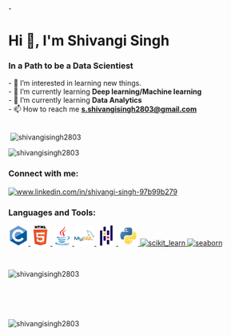 -<h1 align="left">Hi 👋, I'm Shivangi Singh</h1>
<h3 align="left">In a Path to be a Data Scientiest</h3>
- 👀 I’m interested in learning new things.<br>
- 🌱 I’m currently learning <b>Deep learning/Machine learning</b><br>
- 🌱 I’m currently learning <b>Data Analytics</b><br>
- 📫 How to reach me
  <b><a href="mailto:your-email@example.com">s.shivangisingh2803@gmail.com</a></b><br><br>


<p>&nbsp;<img align="center" src="https://github-readme-stats.vercel.app/api?username=shivangisingh2803&show_icons=true&locale=en" alt="shivangisingh2803" /></p><!---
Shivangisingh2803/Shivangisingh2803 is a ✨ special ✨ repository because its `README.md` (this file) appears on your GitHub profile.
You can click the Preview link to take a look at your changes.
--->

<p align="left"> <img src="https://komarev.com/ghpvc/?username=shivangisingh2803&label=Profile%20views&color=0e75b6&style=flat" alt="shivangisingh2803" /> </p>

<h3 align="left">Connect with me:</h3>
<p align="left">
<a href="https://linkedin.com/in/www.linkedin.com/in/shivangi-singh-97b99b279" target="blank"><img align="center" src="https://raw.githubusercontent.com/rahuldkjain/github-profile-readme-generator/master/src/images/icons/Social/linked-in-alt.svg" alt="www.linkedin.com/in/shivangi-singh-97b99b279" height="30" width="40" /></a>
</p>

<h3 align="left">Languages and Tools:</h3>
<p align="left"> <a href="https://www.cprogramming.com/" target="_blank" rel="noreferrer"> <img src="https://raw.githubusercontent.com/devicons/devicon/master/icons/c/c-original.svg" alt="c" width="40" height="40"/> </a> <a href="https://www.w3.org/html/" target="_blank" rel="noreferrer"> <img src="https://raw.githubusercontent.com/devicons/devicon/master/icons/html5/html5-original-wordmark.svg" alt="html5" width="40" height="40"/> </a> <a href="https://www.java.com" target="_blank" rel="noreferrer"> <img src="https://raw.githubusercontent.com/devicons/devicon/master/icons/java/java-original.svg" alt="java" width="40" height="40"/> </a> <a href="https://www.mysql.com/" target="_blank" rel="noreferrer"> <img src="https://raw.githubusercontent.com/devicons/devicon/master/icons/mysql/mysql-original-wordmark.svg" alt="mysql" width="40" height="40"/> </a> <a href="https://pandas.pydata.org/" target="_blank" rel="noreferrer"> <img src="https://raw.githubusercontent.com/devicons/devicon/2ae2a900d2f041da66e950e4d48052658d850630/icons/pandas/pandas-original.svg" alt="pandas" width="40" height="40"/> </a> <a href="https://www.python.org" target="_blank" rel="noreferrer"> <img src="https://raw.githubusercontent.com/devicons/devicon/master/icons/python/python-original.svg" alt="python" width="40" height="40"/> </a> <a href="https://scikit-learn.org/" target="_blank" rel="noreferrer"> <img src="https://upload.wikimedia.org/wikipedia/commons/0/05/Scikit_learn_logo_small.svg" alt="scikit_learn" width="40" height="40"/> </a> <a href="https://seaborn.pydata.org/" target="_blank" rel="noreferrer"> <img src="https://seaborn.pydata.org/_images/logo-mark-lightbg.svg" alt="seaborn" width="40" height="40"/> </a> </p><br>

<p><img align="left" src="https://github-readme-stats.vercel.app/api/top-langs?username=shivangisingh2803&show_icons=true&locale=en&layout=compact" alt="shivangisingh2803" /></p><br><br><br><br><br>

<p><img align="left" src="https://github-readme-streak-stats.herokuapp.com/?user=shivangisingh2803&" alt="shivangisingh2803" /></p>


